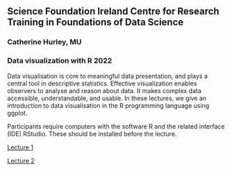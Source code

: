
## Science Foundation Ireland Centre for Research Training in Foundations of Data Science 

### Catherine Hurley, MU

### Data visualization with R 2022

Data visualisation is core to meaningful data presentation, and plays a central tool in descriptive statistics. Effective visualization enables observers to analyse and reason about data. It makes complex data accessible, understandable, and usable. In these lectures, we give an introduction to data visualisation in the R programming language using ggplot.

Participants require computers with the software R and the related interface (IDE) RStudio. These should be installed before the lecture.



[Lecture 1](http://htmlpreview.github.io/?https://github.com/cbhurley/CRT2022vis/blob/master/lect2.html)

[Lecture 2](http://htmlpreview.github.io/?https://github.com/cbhurley/CRT2022vis/blob/master/lect2.html)
